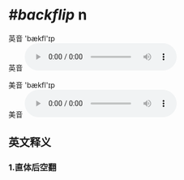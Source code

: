 # ***\#backflip*** n
英音 'bækfl'ɪp  
英音
<audio src="./media/backflip1_AAC.aac" controls="controls"></audio>

美音 'bækfl'ɪp  
美音
<audio src="./media/backflip2_AAC.aac" controls="controls"></audio>



  

英文释义
---
### 1.**直体后空翻**  


